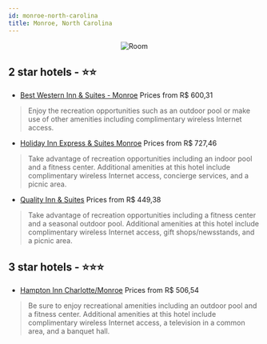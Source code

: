 ```yaml
---
id: monroe-north-carolina
title: Monroe, North Carolina
---
```


<center><img src="https://i.travelapi.com/hotels/1000000/90000/84600/84556/f63708e6_z.jpg" alt="Room" /></center>


##  2 star hotels - ⭐️⭐️

-    [Best Western Inn & Suites - Monroe](https://us.hurb.com/hotels/monroe/best-western-inn-suites-monroe-JNP-JP185934?cmp=18055) Prices from R$ 600,31
   > Enjoy the recreation opportunities such as an outdoor pool or make use of other amenities including complimentary wireless Internet access.
-    [Holiday Inn Express & Suites Monroe](https://us.hurb.com/hotels/monroe/holiday-inn-express-suites-monroe-JNP-JP775957?cmp=18055) Prices from R$ 727,46
   > Take advantage of recreation opportunities including an indoor pool and a fitness center. Additional amenities at this hotel include complimentary wireless Internet access, concierge services, and a picnic area.
-    [Quality Inn & Suites](https://us.hurb.com/hotels/monroe/quality-inn-suites-JNP-JP013731?cmp=18055) Prices from R$ 449,38
   > Take advantage of recreation opportunities including a fitness center and a seasonal outdoor pool. Additional amenities at this hotel include complimentary wireless Internet access, gift shops/newsstands, and a picnic area.

##  3 star hotels - ⭐️⭐️⭐️

-    [Hampton Inn Charlotte/Monroe](https://us.hurb.com/hotels/monroe/hampton-inn-charlotte-monroe-JNP-JP013779?cmp=18055) Prices from R$ 506,54
   > Be sure to enjoy recreational amenities including an outdoor pool and a fitness center. Additional amenities at this hotel include complimentary wireless Internet access, a television in a common area, and a banquet hall.
